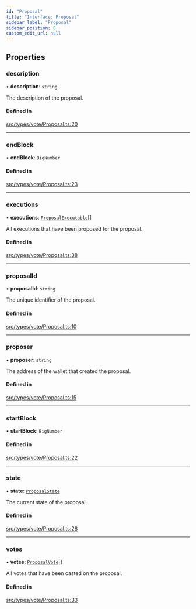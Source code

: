 ```yaml
---
id: "Proposal"
title: "Interface: Proposal"
sidebar_label: "Proposal"
sidebar_position: 0
custom_edit_url: null
---
```


## Properties

### description

• **description**: `string`

The description of the proposal.

#### Defined in

[src/types/vote/Proposal.ts:20](https://github.com/PrasoonPratham/nftlabs-sdk-ts/blob/e7d1d7f/src/types/vote/Proposal.ts#L20)

___

### endBlock

• **endBlock**: `BigNumber`

#### Defined in

[src/types/vote/Proposal.ts:23](https://github.com/PrasoonPratham/nftlabs-sdk-ts/blob/e7d1d7f/src/types/vote/Proposal.ts#L23)

___

### executions

• **executions**: [`ProposalExecutable`](ProposalExecutable)[]

All executions that have been proposed for the proposal.

#### Defined in

[src/types/vote/Proposal.ts:38](https://github.com/PrasoonPratham/nftlabs-sdk-ts/blob/e7d1d7f/src/types/vote/Proposal.ts#L38)

___

### proposalId

• **proposalId**: `string`

The unique identifier of the proposal.

#### Defined in

[src/types/vote/Proposal.ts:10](https://github.com/PrasoonPratham/nftlabs-sdk-ts/blob/e7d1d7f/src/types/vote/Proposal.ts#L10)

___

### proposer

• **proposer**: `string`

The address of the wallet that created the proposal.

#### Defined in

[src/types/vote/Proposal.ts:15](https://github.com/PrasoonPratham/nftlabs-sdk-ts/blob/e7d1d7f/src/types/vote/Proposal.ts#L15)

___

### startBlock

• **startBlock**: `BigNumber`

#### Defined in

[src/types/vote/Proposal.ts:22](https://github.com/PrasoonPratham/nftlabs-sdk-ts/blob/e7d1d7f/src/types/vote/Proposal.ts#L22)

___

### state

• **state**: [`ProposalState`](../enums/ProposalState)

The current state of the proposal.

#### Defined in

[src/types/vote/Proposal.ts:28](https://github.com/PrasoonPratham/nftlabs-sdk-ts/blob/e7d1d7f/src/types/vote/Proposal.ts#L28)

___

### votes

• **votes**: [`ProposalVote`](ProposalVote)[]

All votes that have been casted on the proposal.

#### Defined in

[src/types/vote/Proposal.ts:33](https://github.com/PrasoonPratham/nftlabs-sdk-ts/blob/e7d1d7f/src/types/vote/Proposal.ts#L33)
